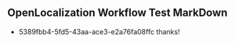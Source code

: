 ## OpenLocalization Workflow Test MarkDown
* 5389fbb4-5fd5-43aa-ace3-e2a76fa08ffc thanks!

<!--HONumber=Aug16_HO3-->


